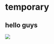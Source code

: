 # temporary
## hello guys
![]("https://qgt-style.oss-cn-hangzhou.aliyuncs.com/newcoursep4/g1/g1-2-2/tenor.gif")
